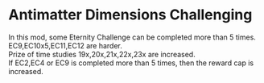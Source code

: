 # Antimatter Dimensions Challenging

In this mod, some Eternity Challenge can be completed more than 5 times.  
EC9,EC10x5,EC11,EC12 are harder.  
Prize of time studies 19x,20x,21x,22x,23x are increased.  
If EC2,EC4 or EC9 is completed more than 5 times, then the reward cap is increased.
